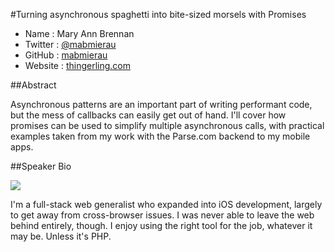 #Turning asynchronous spaghetti into bite-sized morsels with Promises

* Name      : Mary Ann Brennan
* Twitter   : [@mabmierau][]
* GitHub    : [mabmierau][]
* Website   : [thingerling.com][]

##Abstract

Asynchronous patterns are an important part of writing performant code, but the mess of callbacks can easily get out of hand. I'll cover how promises can be used to simplify multiple asynchronous calls, with practical examples taken from my work with the Parse.com backend to my mobile apps.

##Speaker Bio

![](https://raw.githubusercontent.com/mabmierau/2014.cascadiajs.com/master/images/mabmierau.png)

I'm a full-stack web generalist who expanded into iOS development, largely to get away from cross-browser issues. I was never able to leave the web behind entirely, though. I enjoy using the right tool for the job, whatever it may be. Unless it's PHP.

[@mabmierau]:http://twitter.com/mabmierau
[mabmierau]:http://github.com/mabmierau
[thingerling.com]:http://thingerling.com